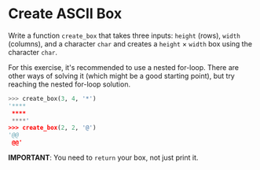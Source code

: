 # Create ASCII Box

Write a function `create_box` that takes three inputs: `height` (rows), `width` (columns), and a character `char` and creates a `height` × `width` box using the character `char`.

For this exercise, it's recommended to use a nested for-loop. There are other ways of solving it (which might be a good starting point), but try reaching the nested for-loop solution.

```python
>>> create_box(3, 4, '*')
'****
 ****
 ****'
>>> create_box(2, 2, '@')
'@@
 @@'
```

**IMPORTANT**: You need to `return` your box, not just print it.
